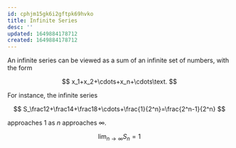 ```yaml
---
id: cphjm15gk6i2gftpk69hvko
title: Infinite Series
desc: ''
updated: 1649884178712
created: 1649884178712
---
```


An infinite series can be viewed as a sum of an infinite set of numbers, with the form

$$
x_1+x_2+\cdots+x_n+\cdots\text.
$$

For instance, the infinite series

$$
S_\frac12+\frac14+\frac18+\cdots+\frac{1}{2^n}=\frac{2^n-1}{2^n}
$$

approaches $1$ as $n$ approaches $\infty$.

$$
\lim_{n\to\infty}{S_n}=1
$$
